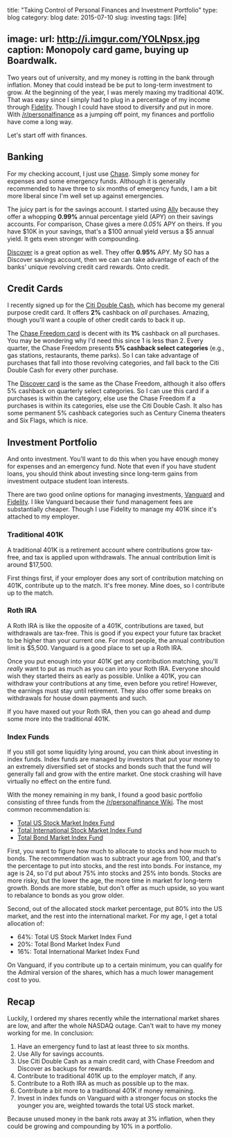 title: "Taking Control of Personal Finances and Investment Portfolio"
type: blog
category: blog
date: 2015-07-10
slug: investing
tags: [life]

image:
    url: http://i.imgur.com/YOLNpsx.jpg
    caption: Monopoly card game, buying up Boardwalk.
---

Two years out of university, and my money is rotting in the bank through
inflation. Money that could instead be be put to long-term investment to grow.
At the beginning of the year, I was merely maxing my traditional 401K.  That
was easy since I simply had to plug in a percentage of my income through
[Fidelity](http://401k.fidelity.com). Though I could have stood to diversify
and put in more. With [/r/personalfinance](http://reddit.com/r/personalfinance)
as a jumping off point, my finances and portfolio have come a long way.

Let's start off with finances.

## Banking

For my checking account, I just use [Chase](http://chase.com). Simply some
money for expenses and some emergency funds. Although it is generally
recommended to have three to six months of emergency funds, I am a bit more
liberal since I'm well set up against emergencies.

The juicy part is for the savings account. I started using
[Ally](http://ally.com) because they offer a whopping **0.99%** annual
percentage yield (APY) on their savings accounts. For comparison, Chase gives a
mere *0.05%* APY on theirs. If you have $10K in your savings, that's a $100
annual yield versus a $5 annual yield. It gets even stronger with compounding.

[Discover](https://discover.com) is a great option as well. They offer
**0.95%** APY. My SO has a Discover savings account, then we can can take
advantage of each of the banks' unique revolving credit card rewards. Onto
credit.

## Credit Cards

I recently signed up for the [Citi Double
Cash](http://www.citicards.com/DoubleCash), which has become my general purpose
credit card. It offers **2%** cashback on *all* purchases. Amazing, though
you'll want a couple of other credit cards to back it up.

The [Chase Freedom card](http://creditcards.chase.com/Freedom) is decent with
its **1%** cashback on all purchases. You may be wondering why I'd need this
since 1 is less than 2. Every quarter, the Chase Freedom presents **5% cashback
select categories** (e.g., gas stations, restaurants, theme parks). So I can
take advantage of purchases that fall into those revolving categories, and fall
back to the Citi Double Cash for every other purchase.

The [Discover card](http://discovercard.com) is the same as the Chase Freedom,
although it also offers 5% cashback on quarterly select categories. So I can
use this card if a purchases is within the category, else use the Chase Freedom
if a purchases is within its categories, else use the Citi Double Cash. It also
has some permanent 5% cashback categories such as Century Cinema theaters and
Six Flags, which is nice.

## Investment Portfolio

And onto investment. You'll want to do this when you have enough money for
expenses and an emergency fund. Note that even if you have student loans,
you should think about investing since long-term gains from investment outpace
student loan interests.

There are two good online options for managing investments,
[Vanguard](http://vanguard.com) and [Fidelity](http://401.fidelity.com). I like
Vanguard because their fund management fees are substantially cheaper. Though
I use Fidelity to manage my 401K since it's attached to my employer.

### Traditional 401K

A traditional 401K is a retirement account where contributions grow tax-free,
and tax is applied upon withdrawals. The annual contribution limit is around
$17,500.

First things first, if your employer does any sort of contribution
matching on 401K, contribute up to the match. It's free money. Mine does, so I
contribute up to the match.

### Roth IRA

A Roth IRA is like the opposite of a 401K, contributions are taxed, but
withdrawals are tax-free. This is good if you expect your future tax bracket to
be higher than your current one. For most people, the annual contribution limit
is $5,500. Vanguard is a good place to set up a Roth IRA.

Once you put enough into your 401K get any contribution matching, you'll
*really* want to put as much as you can into your Roth IRA. Everyone should
wish they started theirs as early as possible. Unlike a 401K, you can withdraw
your contributions at any time, even before you retire! However, the earnings
must stay until retirement. They also offer some breaks on withdrawals for
house down payments and such.

If you have maxed out your Roth IRA, then you can go ahead and dump some more
into the traditional 401K.

### Index Funds

If you still got some liquidity lying around, you can think about investing
in index funds. Index funds are managed by investors that put your money to
an extremely diversified set of stocks and bonds such that the fund will
generally fall and grow with the entire market. One stock crashing will have
virtually no effect on the entire fund.

With the money remaining in my bank, I found a good basic portfolio consisting
of three funds from the [/r/personalfinance
Wiki](https://www.reddit.com/r/personalfinance/wiki/investing#wiki_can_you_just_recommend_something_extremely_specific_to_get_me_started.3F). The most common recommendation is:

- [Total US Stock Market Index Fund](https://personal.vanguard.com/us/funds/snapshot?FundId=0085&FundIntExt=INT)
- [Total International Stock Market Index Fund](https://personal.vanguard.com/us/funds/snapshot?FundId=0113&FundIntExt=INT)
- [Total Bond Market Index Fund](https://personal.vanguard.com/us/funds/snapshot?FundId=0084&FundIntExt=INT)

First, you want to figure how much to allocate to stocks and how much to bonds.
The recommendation was to subtract your age from 100, and that's the percentage
to put into stocks, and the rest into bonds. For instance, my age is 24, so
I'd put about 75% into stocks and 25% into bonds. Stocks are more risky, but
the lower the age, the more time in market for long-term growth. Bonds are more
stable, but don't offer as much upside, so you want to rebalance to bonds as
you grow older.

Second, out of the allocated stock market percentage, put 80% into the US
market, and the rest into the international market. For my age, I get a total
allocation of:

- 64%: Total US Stock Market Index Fund
- 20%: Total Bond Market Index Fund
- 16%: Total International Market Index Fund

On Vanguard, if you contribute up to a certain minimum, you can qualify for the
Admiral version of the shares, which has a much lower management cost to you.

## Recap

Luckily, I ordered my shares recently while the international market shares are
low, and after the whole NASDAQ outage. Can't wait to have my money working for
me. In conclusion:

1. Have an emergency fund to last at least three to six months.
2. Use Ally for savings accounts.
3. Use Citi Double Cash as a main credit card, with Chase Freedom and Discover
as backups for rewards.
4. Contribute to traditional 401K up to the employer match, if any.
5. Contribute to a Roth IRA as much as possible up to the max.
6. Contribute a bit more to a traditional 401K if money remaining.
7. Invest in index funds on Vanguard with a stronger focus on stocks the
younger you are, weighted towards the total US stock market.

Because unused money in the bank rots away at 3% inflation, when they could be
growing and compounding by 10% in a portfolio.
